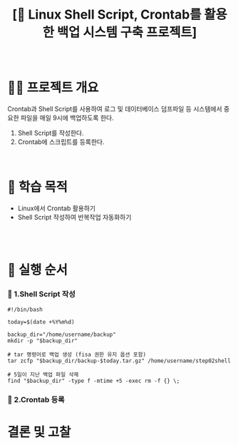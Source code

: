 # <p align="center">[🚂 Linux Shell Script, Crontab를 활용한 백업 시스템 구축 프로젝트] 

<br>

# 🙆‍♀️ 프로젝트 개요
Crontab과 Shell Script를 사용하여 로그 및 데이터베이스 덤프파일 등 시스템에서 중요한 파일을 매일 9시에 백업하도록 한다.<br>

1. Shell Script를 작성한다.
2. Crontab에 스크립트를 등록한다.

<br>

# 🚢 학습 목적
- Linux에서 Crontab 활용하기
- Shell Script 작성하여 반복작업 자동화하기
<br>


<br>

# 🚨 실행 순서
### 🍦 1.Shell Script 작성
```shell
#!/bin/bash

today=$(date +%Y%m%d)

backup_dir="/home/username/backup"
mkdir -p "$backup_dir"

# tar 명령어로 백업 생성 (fisa 권한 유지 옵션 포함)
tar zcfp "$backup_dir/backup-$today.tar.gz" /home/username/step02shell

# 5일이 지난 백업 파일 삭제
find "$backup_dir" -type f -mtime +5 -exec rm -f {} \;
```

### 🥯 2.Crontab 등록


# 결론 및 고찰
